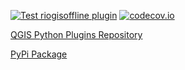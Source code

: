 [![Test riogisoffline plugin](https://github.com/vavpp/riogisoffline/actions/workflows/test_plugin.yml/badge.svg)](https://github.com/vavpp/riogisoffline/actions/workflows/test_plugin.yml)
[![codecov.io](https://codecov.io/github/vavpp/riogisoffline/coverage.svg?branch=main)](https://codecov.io/github/vavpp/riogisoffline?branch=main)

<a href="https://plugins.qgis.org/plugins/riogisoffline/#plugin-about" target="_blank">QGIS Python Plugins Repository</a>

<a href="https://pypi.org/project/riogisoffline/" target="_blank">PyPi Package</a>


